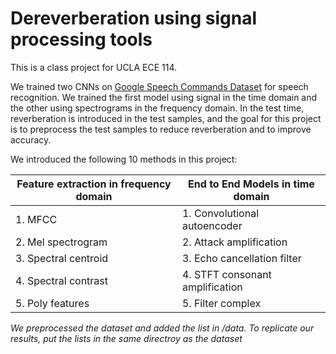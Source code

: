 # Dereverberation using signal processing tools

This is a class project for UCLA ECE 114.

We trained two CNNs on [Google Speech Commands Dataset](https://ai.googleblog.com/2017/08/launching-speech-commands-dataset.html) for speech recognition. We trained the first model using signal in the time domain and the other using spectrograms in the frequency domain. In the test time, reverberation is introduced in the test samples, and the goal for this project is to preprocess the test samples to reduce reverberation and to improve accuracy. 

We introduced the following 10 methods in this project:

| Feature extraction in frequency domain | End to End Models in time domain |
| -------------------------------------- | -------------------------------- |
| 1. MFCC                                | 1. Convolutional autoencoder     |
| 2. Mel spectrogram                     | 2. Attack amplification          |
| 3. Spectral centroid                   | 3.  Echo cancellation filter     |
| 4. Spectral contrast                   | 4. STFT consonant amplification  |
| 5. Poly features                       | 5. Filter complex                |

*We preprocessed the dataset and added the list in /data. To replicate our results, put the lists in the same directroy as the dataset*
